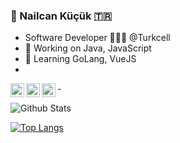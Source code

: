 ### 👋 Nailcan Küçük 🇹🇷

- Software Developer 👨🏻‍💻 @Turkcell
- 🔭 Working on Java, JavaScript
- 🌱 Learning GoLang, VueJS
-
<a href="https://www.linkedin.com/in/nailcan-küçük-10b86667/">
  <img align="left" alt="Nailcankucuk's LinkdeIN" width="22px" src="https://cdn.jsdelivr.net/npm/simple-icons@v3/icons/linkedin.svg" />
</a>
<a href="https://twitter.com/nailcankucuk">
  <img align="left" alt="Nailcankucuk's Twitter" width="22px" src="https://cdn.jsdelivr.net/npm/simple-icons@3.4.1/icons/twitter.svg" />
</a>
<a href="https://medium.com/@nailcankucuk">
  <img align="left" alt="Nailcankucuk's Medium" width="22px" src="https://cdn.jsdelivr.net/npm/simple-icons@v3/icons/medium.svg"/>
</a>
-


![Github Stats](https://github-readme-stats.vercel.app/api?username=nailcankucuk&show_icons=true&theme=cobalt)

[![Top Langs](https://github-readme-stats.vercel.app/api/top-langs/?username=nailcankucuk&layout=compact)](https://github.com/anuraghazra/github-readme-stats)


<!--
**nailcankucuk/nailcankucuk** is a ✨ _special_ ✨ repository because its `README.md` (this file) appears on your GitHub profile.

Here are some ideas to get you started:

- 🔭 I’m currently working on ...
- 🌱 I’m currently learning ...
- 👯 I’m looking to collaborate on ...
- 🤔 I’m looking for help with ...
- 💬 Ask me about ...
- 📫 How to reach me: ...
- 😄 Pronouns: ...
- ⚡ Fun fact: ...
-->
